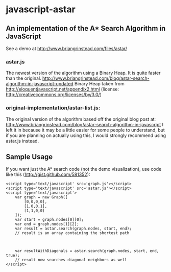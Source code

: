 # javascript-astar

## An implementation of the A* Search Algorithm in JavaScript

See a demo at http://www.briangrinstead.com/files/astar/

### astar.js

The newest version of the algorithm using a Binary Heap.  It is quite faster than the original.
http://www.briangrinstead.com/blog/astar-search-algorithm-in-javascript-updated
Binary Heap taken from http://eloquentjavascript.net/appendix2.html (license: http://creativecommons.org/licenses/by/3.0/)
	
	
### original-implementation/astar-list.js: 

The original version of the algorithm based off the original blog post at: http://www.briangrinstead.com/blog/astar-search-algorithm-in-javascript
I left it in because it may be a little easier for some people to understand, but if you are planning on actually using this, I would strongly recommend using astar.js instead.

## Sample Usage

If you want just the A* search code (not the demo visualization), use code like this (http://gist.github.com/581352):

	<script type='text/javascript' src='graph.js'></script>
	<script type='text/javascript' src='astar.js'></script>
	<script type='text/javascript'>
		var graph = new Graph([
			[0,0,0,0],
			[1,0,0,1],
			[1,1,0,0]
		]);
		var start = graph.nodes[0][0];
		var end = graph.nodes[1][2];
		var result = astar.search(graph.nodes, start, end);
		// result is an array containing the shortest path
		
		
		
		var resultWithDiagonals = astar.search(graph.nodes, start, end, true);
		// result now searches diagonal neighbors as well
	</script>



